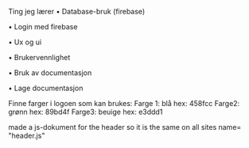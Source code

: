 Ting jeg lærer
•	Database-bruk (firebase)

•	Login med firebase

•	Ux og ui

•	Brukervennlighet 

•	Bruk av documentasjon

•	Lage documentasjon

Finne farger i logoen som kan brukes:
Farge 1: blå hex: 458fcc
Farge2: grønn hex: 89bd4f
Farge3: beuige hex: e3ddd1


made a js-dokument for the header so it is the same on all sites
name= "header.js"

   


